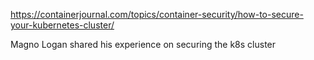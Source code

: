 

https://containerjournal.com/topics/container-security/how-to-secure-your-kubernetes-cluster/

Magno Logan shared his experience on securing the k8s cluster